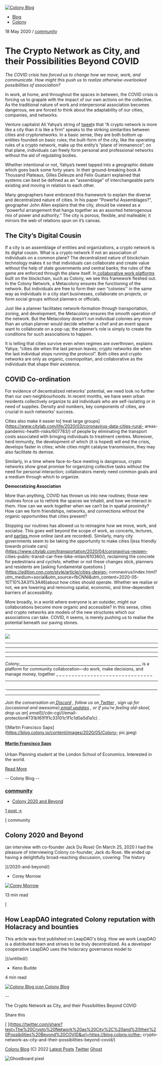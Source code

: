 [![Colony
Blog](/content/images/2018/11/horizontal_white-1-1.png)](https://blog.colony.io)

  * [Blog](https://blog.colony.io/)
  * [Colony](https://colony.io)

[ ](https://twitter.com/joincolony "Twitter")

[ ](https://feedly.com/i/subscription/feed/https://blog.colony.io/rss/ "RSS")

18 May 2020 / [community](/tag/community/)

# The Crypto Network as City, and their Possibilities Beyond COVID

_The COVID crisis has forced us to change how we move, work, and communicate.
How might this push us to realize otherwise-overlooked possibilities of
association?_

In work, at home, and throughout the spaces in between, the COVID crisis is
forcing us to grapple with the impact of our own actions on the collective. As
the traditional nature of work and interpersonal association becomes
dangerous, we are forced to think about the adaptability of our cities,
companies, and networks.

Venture capitalist Ali Yahya’s string of
[tweet](https://twitter.com/ali01/status/956086982928564224?lang=en)s that “A
crypto network is more like a city than it is like a firm” speaks to the
striking similarities between cities and cryptonetworks. In a basic sense,
they are both bottom up entities founded on basic rules; the built-form of the
city, like the operating rules of a crypto network, make up the entity’s
“plane of immanence”; on that plane, individuals can freely form personal and
professional networks without the aid of regulating bodies.

Whether intentional or not, Yahya’s tweet tapped into a geographic debate
which goes back some forty years. In their ground-breaking book A Thousand
Plateaus, Gilles Deleuze and Felix Guatarri explained that systems can best be
defined as an “assemblage” of interchangeable parts existing and moving in
relation to each other.

Many geographers have embraced this framework to explain the diverse and
decentralized nature of cities. In his paper “Powerful Assemblages?”,
geographer John Allen explains that the city, should be viewed as a “powerful
arrangement that hangs together as an assorted heterogenous mix of power and
authority.” The city is porous, flexible, and malleable; it mirrors the web of
relations spun on it’s canvas.

##  **The City’s Digital Cousin**

If a city is an assemblage of entities and organizations, a crypto network is
its digital cousin. What is a crypto network if not an association of
individuals on a common plane? The decentralized nature of blockchain
technology makes it so that individuals can collaborate and create value
without the help of state governments and central banks; the rules of the game
are enforced through the plane itself. In[ collaborative work
platforms](https://blog.colony.io/truedao-d270a94877b1/) built on the
blockchain, such as Colony, we see this framework fleshed out. In the Colony
Network, a Metacolony ensures the functioning of the network. But individuals
are free to form their own “colonies'' in the same way as individuals in a
city start businesses, collaborate on projects, or form social groups without
planners or officials.

Just like a planner facilitates network-formation through transportation,
zoning, and development, the Metacolony ensures the smooth operation of the
network. But the Metacolony doesn’t run individual colonies any more than an
urban planner would decide whether a chef and an event space want to
collaborate on a pop-up; the planner’s role is simply to create the conditions
for such associations to happen.

It is telling that cities survive even when regimes are overthrown, explains
Yahya; “cities die when the last person leaves; crypto networks die when the
last individual stops running the protocol”. Both cities and crypto networks
are only as organic, cosmopolitan, and collaborative as the individuals that
shape their existence.

##  **COVID Co-ordination**

For evidence of decentralized networks’ potential, we need look no further
than our own neighbourhoods. In recent months, we have seen urban residents
collectively organize to aid individuals who are self-isolating or in need of
supplies. Density and numbers, key components of cities, are crucial in such
networks’ success.

Cities also make it easier to[ treat large
groups](https://www.citylab.com/life/2020/03/coronavirus-data-cities-rural-
areas-pandemic-health-risks/607783/) of people by eliminating the transport
costs associated with bringing individuals to treatment centres. Moreover,
herd immunity, the development of which (it is hoped) will end the crisis,
develops faster in cities; while cities might catalyse transmission, they may
also facilitate its demise.

Similarly, in a time where face-to-face meeting is dangerous, crypto networks
show great promise for organizing collective tasks without the need for
personal interaction; collaborators merely need common goals and a medium
through which to organize.

 **Democratizing Association**

More than anything, COVID has thrown us into new routines; those new routines
force us to rethink the spaces we inhabit, and how we interact in them. How
can we work together when we can’t be in spatial proximity? How can we form
friendships, networks, and connections without the organic opportunities that
cities present?

Stopping our routines has allowed us to reimagine how we move, work, and
socialise. This goes well beyond the scope of work, as concerts, lectures, and
[parties ](https://www.citylab.com/authors/feargus-osullivan/)move online (and
are recorded). Similarly, many city governments seem to be taking the
opportunity to make cities l[ess friendly towards private
cars](https://www.citylab.com/transportation/2020/04/coronavirus-reopen-
cities-public-transit-car-free-bike-milan/610360/), reclaiming the concrete
for pedestrians and cyclists; whether or not these changes stick, planners and
residents are [asking fundamental questions
](https://edition.cnn.com/style/article/cities-design-
coronavirus/index.html?utm_medium=social&utm_source=fbCNNi&utm_content=2020-05-10T10%3A31%3A46)about
how cities should operate. Whether we realise or not, we are lowering and
removing spatial, economic, and time-dependent barriers of accessibility.

More broadly, in a world where everyone is an outsider, might our
collaborations become more organic and accessible? In this sense, cities and
crypto networks are models of the new structures which our associations can
take. COVID, it seems, is merely pushing us to realise the potential beneath
our paving stones.

* * *

![](https://blog.colony.io/content/images/2020/02/horizontal_00284B-33-.png)

 _ _ _ _ _ _ _ _ _ _ _ _ _ _ _ _ _ _ _ _ _ _ _ _ _ _ _ _ _ _ _ _ _ _ _ _ _ _ _
_ _ _ _ _ _ _ _ _ _ _ _ _ _ _ _ _ _ _ _ _ _ _ _ _ _ _ _ _ _ _ _ _ _ _ _ _ _ _
_ _ _ _ _ _ _ _ _ _ _ _ _ _ _ _ _ _ _ _ _ _ _ _ _ _ _ _ _ _ _ _ _ _ _ _ _ _ _
_ _ _ _ _ _ _ _ _ _
_Colony________________________________________________________________ is a
platform for community collaboration—do work, make decisions, and manage
money, together _ _ _ _ _ _ _ _ _ _ _ _ _ _ _ _ _ _ _ _ _ _ _ _ _ _ _ _ _ _ _
_ _ _ _ _ _ _ _ _ _ _ _ _ _ _ _ _ _ _ _ _ _ _ _ _ _ _ _ _ _ _ _
_.________________________________________________________________________________________________________________________________

 _Join the conversation on_[ _Discord_](https://clny.io/discord) _, follow us
on_[ _Twitter_](https://twitter.com/joincolony/) _, sign up for (occasional
and awesome)_[ _email updates_](https://colony.io/) _, or if you’re feeling
old-skool, drop us an_[ _email_](/cdn-cgi/l/email-
protection#731b161f1f1c33101c1f1c1d0a5d1a1c) _._

![Martin Francisco Saps](https://blog.colony.io/content/images/2020/05/Colony-
pic.jpeg)

#### [Martin Francisco Saps](/author/martin/)

Urban Planning student at the London School of Economics. Interested in the
world.

[Read More](/author/martin/)

-- Colony Blog --

### [community](/tag/community/)

  * [Colony 2020 and Beyond](/2020-and-beyond/)

[1 post →](/tag/community/) [ ](/2020-and-beyond/)

[ community

## Colony 2020 and Beyond

(an interview with co-founder Jack Du Rose) On March 25, 2020 I had the
pleasure of interviewing Colony co-founder, Jack du Rose. We ended up having a
delightfully broad-reaching discussion, covering: The history

](/2020-and-beyond/)

  * Corey Morrow 

[![Corey
Morrow](https://blog.colony.io/content/images/2020/05/1.png)](/author/corey/)

13 min read

[ ](/untitled/)

[

## How LeapDAO integrated Colony reputation with Holacracy and bounties

This article was first published on LeapDAO's blog. How we work LeapDAO is a
distributed team and strives to be truly decentralized. As a developer
cooperative LeapDAO uses the holacracy governance model to

](/untitled/)

  * Keno Budde 

[ ](/author/keno/)

4 min read

[ ![Colony Blog icon](/content/images/2018/11/logomark_color-2.png) Colony
Blog ](https://blog.colony.io)

--

The Crypto Network as City, and their Possibilities Beyond COVID

Share this

[
](https://twitter.com/share?text=The%20Crypto%20Network%20as%20City%2C%20and%20their%20Possibilities%20Beyond%20COVID&url=https://blog.colony.io/the-
crypto-network-as-city-and-their-possibilities-beyond-covid/)

[Colony Blog](https://blog.colony.io) (C) 2022 [Latest
Posts](https://blog.colony.io) [Twitter](https://twitter.com/joincolony)
[Ghost](https://ghost.org)

![Ghostboard
pixel](https://ghostboard.io/api/noscript/605e1f5f268aa214c195a5e3/pixel.gif)

